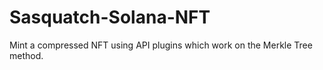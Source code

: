 # Sasquatch-Solana-NFT
Mint a compressed NFT using API plugins which work on the Merkle Tree method.
